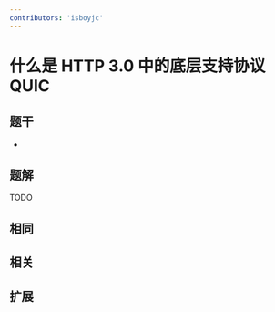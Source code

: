 ```yaml
---
contributors: 'isboyjc'
---
```


# 什么是 HTTP 3.0 中的底层支持协议 QUIC


## 题干

- 



## 题解

<!-- ::: details 点我查看题解 -->

  TODO

<!-- ::: -->



## 相同


## 相关


## 扩展

